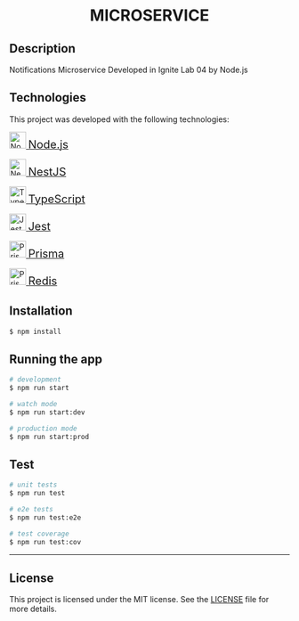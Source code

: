 <H1 align="center">MICROSERVICE</H1>

## Description

Notifications Microservice Developed in Ignite Lab 04 by Node.js

## Technologies

This project was developed with the following technologies:

<p>
  <a href="https://nodejs.org/en/">
    <img src="https://www.vectorlogo.zone/logos/nodejs/nodejs-icon.svg" width="30" alt="NodeJS Logo" />
    <span style="font-size: 20px;">Node.js</span>
  </a>
</p>
<p>
  <a href="http://nestjs.com/">
    <img
      src="https://nestjs.com/img/logo-small.svg"
      width="30"
      alt="Nest Logo"
    />
    <span style="font-size: 20px;">NestJS</span>
  </a>
</p>
<p>
  <a href="https://www.typescriptlang.org/">
    <img src="https://www.vectorlogo.zone/logos/typescriptlang/typescriptlang-icon.svg" width="30" alt="TypeScript">
    <span style="font-size: 20px;">TypeScript</span>
  </a>
</p>
<p>
  <a href="https://jestjs.io/">
    <img src="https://www.vectorlogo.zone/logos/jestjsio/jestjsio-icon.svg" width="30" alt="Jest">
    <span style="font-size: 20px;">Jest</span>
  </a>
</p>
<p>
  <a href="https://www.prisma.io/">
    <img src="https://vectorwiki.com/images/SIGDY__prisma.svg" width="30" alt="Prisma">
    <span style="font-size: 20px;">Prisma</span>
  </a>
</p>
<p>
  <a href="https://www.prisma.io/">
    <img src="https://www.vectorlogo.zone/logos/redis/redis-icon.svg" width="30" alt="Prisma">
    <span style="font-size: 20px;">Redis</span>
  </a>
</p>

## Installation

```bash
$ npm install
```

## Running the app

```bash
# development
$ npm run start

# watch mode
$ npm run start:dev

# production mode
$ npm run start:prod
```

## Test

```bash
# unit tests
$ npm run test

# e2e tests
$ npm run test:e2e

# test coverage
$ npm run test:cov
```

---

## License

This project is licensed under the MIT license. See the [LICENSE](LICENSE) file for more details.
